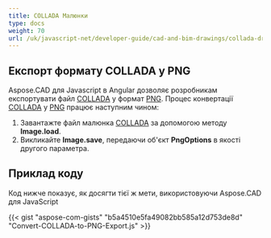 ```yaml
---
title: COLLADA Малюнки
type: docs
weight: 70
url: /uk/javascript-net/developer-guide/cad-and-bim-drawings/collada-drawings/
---
```


## **Експорт формату COLLADA у PNG**

Aspose.CAD для Javascript в Angular дозволяє розробникам експортувати файл [COLLADA](https://docs.fileformat.com/3d/dae/) у формат [PNG](https://docs.fileformat.com/image/png/).
Процес конвертації [COLLADA](https://docs.fileformat.com/3d/dae/) у [PNG](https://docs.fileformat.com/image/png/) працює наступним чином:

1. Завантажте файл малюнка [COLLADA](https://docs.fileformat.com/3d/dae/) за допомогою методу **Image.load**.
1. Викликайте **Image.save**, передаючи об'єкт **PngOptions** в якості другого параметра.

## Приклад коду

Код нижче показує, як досягти тієї ж мети, використовуючи Aspose.CAD для JavaScript

{{< gist "aspose-com-gists" "b5a4510e5fa49082bb585a12d753de8d" "Convert-COLLADA-to-PNG-Export.js" >}}
